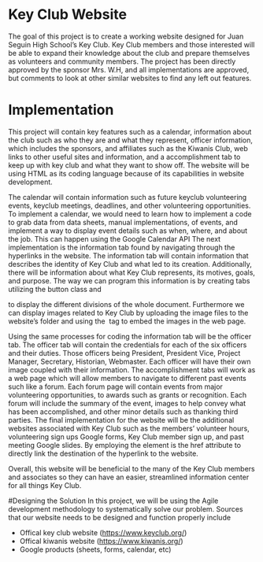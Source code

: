 # Key Club Website
The goal of this project is to create a working website designed for Juan Seguin High School’s Key Club. Key Club members and those interested will be able to expand their knowledge about the club and prepare themselves as volunteers and community members. The project has been directly approved by the sponsor Mrs. W.H, and all implementations are approved, but comments to look at other similar websites to find any left out features.
# Implementation
This project will contain key features such as a calendar, information about the club such as who they are and what they represent, officer information, which includes the sponsors, and affiliates such as the Kiwanis Club, web links to other useful sites and information, and a accomplishment tab to keep up with key club and what they want to show off. The website will be using HTML as its coding language because of its capabilities in website development.

The calendar will contain information such as future keyclub volunteering events, keyclub meetings, deadlines, and other volunteering opportunities. To implement a calendar, we would need to learn how to implement a code to grab data from data sheets, manual implementations, of events, and implement a way to display event details such as when, where, and about the job. This can happen using the Google Calendar API 
The next implementation is the information tab found by navigating through the hyperlinks in the website. The information tab will contain information that describes the identity of Key Club and what led to its creation. Additionally, there will be information about what Key Club represents, its motives, goals, and purpose. The way we can program this information is by creating tabs utilizing the button class and <div> to display the different divisions of the whole document. Furthermore we can display images related to Key Club by uploading the image files to the website’s folder and using the <img> tag to embed the images in the web page.

Using the same processes for coding the information tab will be the officer tab. The officer tab will contain the credentials for each of the six officers and their duties. Those officers being President, President Vice, Project Manager, Secretary, Historian, Webmaster. Each officer will have their own image coupled with their information.
The accomplishment tabs will work as a web page which will allow members to navigate to different past events such like a forum. Each forum page will contain events from major volunteering opportunities, to awards such as grants or recognition. Each forum will include the summary of the event, images to help convey what has been accomplished, and other minor details such as thanking third parties. 
The final implementation for the website will be the additional websites associated with Key Club such as the members’ volunteer hours, volunteering sign ups Google forms, Key Club member sign up, and past meeting Google slides. By employing the <a> element is the href attribute to directly link the destination of the hyperlink to the website.

Overall, this website will be beneficial to the many of the Key Club members and associates so they can have an easier, streamlined information center for all things Key Club.

#Designing the Solution
In this project, we will be using the Agile development methodology to systematically solve our problem. Sources that our website needs to be designed and function properly include 

* Offical key club website (https://www.keyclub.org/)
* Offical kiwanis website (https://www.kiwanis.org/)
* Google products (sheets, forms, calendar, etc)

